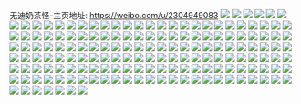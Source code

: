 无迪奶茶怪-主页地址: https://weibo.com/u/2304949083 
![](https://wx4.sinaimg.cn/mw2000/8962bb5bgy1fzr5603jxvj227z1o0b2a.jpg) 
![](https://wx4.sinaimg.cn/mw2000/8962bb5bgy1fzr55rvr9uj227z1o0npd.jpg) 
![](https://wx4.sinaimg.cn/mw2000/8962bb5bgy1fzr565w9pdj22131kahdu.jpg) 
![](https://wx4.sinaimg.cn/mw2000/8962bb5bgy1fzr56nnnptj227z1o0e82.jpg) 
![](https://wx4.sinaimg.cn/mw2000/8962bb5bgy1fzr56sfnrvj227z1o01ky.jpg) 
![](https://wx4.sinaimg.cn/mw2000/8962bb5bgy1fzr56dcq1xj21w01f1b2b.jpg) 
![](https://wx4.sinaimg.cn/mw2000/8962bb5bgy1fzpoiuxd6yj20v61aunan.jpg) 
![](https://wx4.sinaimg.cn/mw2000/8962bb5bgy1fzpoiw0i1aj20v61aun74.jpg) 
![](https://wx4.sinaimg.cn/mw2000/8962bb5bgy1fzpoix6769j20v61audwc.jpg) 
![](https://wx4.sinaimg.cn/mw2000/8962bb5bgy1fzpoiqhnkvj227z1o0u0x.jpg) 
![](https://wx4.sinaimg.cn/mw2000/8962bb5bgy1fzpoitcx8dj227z1o0x6p.jpg) 
![](https://wx4.sinaimg.cn/mw2000/8962bb5bgy1fzpoio0cu8j227z1o0npd.jpg) 
![](https://wx4.sinaimg.cn/mw2000/8962bb5bgy1fzpoizenx1j23402c07wi.jpg) 
![](https://wx4.sinaimg.cn/mw2000/8962bb5bgy1fzpoj3fpotj227z1o07wi.jpg) 
![](https://wx4.sinaimg.cn/mw2000/8962bb5bgy1fzpoj54ow7j23402c0kjl.jpg) 
![](https://wx4.sinaimg.cn/mw2000/8962bb5bgy1fznm2xcy6sj21w01ezx6p.jpg) 
![](https://wx4.sinaimg.cn/mw2000/8962bb5bgy1fznm1sebnlj227z1o0e81.jpg) 
![](https://wx4.sinaimg.cn/mw2000/8962bb5bgy1fznm619gvuj20v80ngnpd.jpg) 
![](https://wx4.sinaimg.cn/mw2000/8962bb5bgy1fznm20tevfj227z1o04qr.jpg) 
![](https://wx4.sinaimg.cn/mw2000/8962bb5bgy1fznm41knzmj21w01eznpd.jpg) 
![](https://wx4.sinaimg.cn/mw2000/8962bb5bgy1fznm1modawj227z1o0e82.jpg) 
![](https://wx4.sinaimg.cn/mw2000/8962bb5bgy1fznm488u7yj20zk0qpwp5.jpg) 
![](https://wx4.sinaimg.cn/mw2000/8962bb5bgy1fznm5efuq1j227z1o01ky.jpg) 
![](https://wx4.sinaimg.cn/mw2000/8962bb5bgy1fznm549h7mj21o0190e81.jpg) 
![](https://wx4.sinaimg.cn/mw2000/8962bb5bly1fz7jacrsyfj20zk0qp4gg.jpg) 
![](https://wx4.sinaimg.cn/mw2000/8962bb5bly1fz7jabm71qj20qo143132.jpg) 
![](https://wx4.sinaimg.cn/mw2000/8962bb5bly1fz7jae449wj20zk0qp45p.jpg) 
![](https://wx4.sinaimg.cn/mw2000/8962bb5bly1fz7jabwdxsj20qo143afs.jpg) 
![](https://wx4.sinaimg.cn/mw2000/8962bb5bly1fz7jaefhoaj20qp0zk44p.jpg) 
![](https://wx4.sinaimg.cn/mw2000/8962bb5bly1fz7jacaztfj20qo143126.jpg) 
![](https://wx4.sinaimg.cn/mw2000/8962bb5bly1fz7jadpqthj20zk0qptbp.jpg) 
![](https://wx4.sinaimg.cn/mw2000/8962bb5bly1fz7jadevzej20qo1437ad.jpg) 
![](https://wx4.sinaimg.cn/mw2000/8962bb5bly1fz7jaet7lqj20zk0qpn5x.jpg) 
![](https://wx4.sinaimg.cn/mw2000/8962bb5bly1fz6hl8cm9jj20zk0qpgre.jpg) 
![](https://wx4.sinaimg.cn/mw2000/8962bb5bly1fz6hl7z9v4j20zk0qpwn1.jpg) 
![](https://wx4.sinaimg.cn/mw2000/8962bb5bly1fz6hl8umcnj20zk0qp46p.jpg) 
![](https://wx4.sinaimg.cn/mw2000/8962bb5bly1fz6hl95zl3j20zk0qpaeh.jpg) 
![](https://wx4.sinaimg.cn/mw2000/8962bb5bly1fz6hl9ug6vj20zk0qpgr3.jpg) 
![](https://wx4.sinaimg.cn/mw2000/8962bb5bly1fz6hl9imjwj20zk0qpjw2.jpg) 
![](https://wx4.sinaimg.cn/mw2000/8962bb5bly1fz6hla9a2gj20zk0qpahn.jpg) 
![](https://wx4.sinaimg.cn/mw2000/8962bb5bly1fz6hlasl86j20zk0qpgse.jpg) 
![](https://wx4.sinaimg.cn/mw2000/8962bb5bly1fz6hl7fl3xj20zk0qp47f.jpg) 
![](https://wx4.sinaimg.cn/mw2000/8962bb5bly1fyr89tptsij20k00qoaei.jpg) 
![](https://wx4.sinaimg.cn/mw2000/8962bb5bly1fyr89txmoaj20c80b9aan.jpg) 
![](https://wx4.sinaimg.cn/mw2000/8962bb5bly1fyr89tbx1mj209q09q3yp.jpg) 
![](https://wx4.sinaimg.cn/mw2000/8962bb5bly1fyr89u31l0j209q09fq3f.jpg) 
![](https://wx4.sinaimg.cn/mw2000/8962bb5bly1fx3campip6j21yh1gukjl.jpg) 
![](https://wx4.sinaimg.cn/mw2000/8962bb5bly1fx3cannxobj22191iye81.jpg) 
![](https://wx4.sinaimg.cn/mw2000/8962bb5bly1fx3calak7lj20zk0r67ds.jpg) 
![](https://wx4.sinaimg.cn/mw2000/8962bb5bly1fx3cak90n8j21w01gie81.jpg) 
![](https://wx4.sinaimg.cn/mw2000/8962bb5bly1fx3cal0uqdj20zk0qon78.jpg) 
![](https://wx4.sinaimg.cn/mw2000/8962bb5bly1fx3calwmd3j21w01gk4qp.jpg) 
![](https://wx4.sinaimg.cn/mw2000/8962bb5bly1fx3caknkbbj20zk0qotgq.jpg) 
![](https://wx4.sinaimg.cn/mw2000/8962bb5bly1fx3cainhomj20zk0qo7by.jpg) 
![](https://wx4.sinaimg.cn/mw2000/8962bb5bly1fx3caj3z6uj20zk0qoahj.jpg) 
![](https://wx4.sinaimg.cn/mw2000/8962bb5bly1fwn6xdwhanj21t81cwe82.jpg) 
![](https://wx4.sinaimg.cn/mw2000/8962bb5bly1fwn6xcoanpj22801o0x6r.jpg) 
![](https://wx4.sinaimg.cn/mw2000/8962bb5bly1fwn6xfvph0j22801o0x6q.jpg) 
![](https://wx4.sinaimg.cn/mw2000/8962bb5bly1fwn6xhbnobj22801o04qr.jpg) 
![](https://wx4.sinaimg.cn/mw2000/8962bb5bly1fwhc76dl87j22c02c0x6p.jpg) 
![](https://wx4.sinaimg.cn/mw2000/8962bb5bly1fwhc72jyssj22c02c01ky.jpg) 
![](https://wx4.sinaimg.cn/mw2000/8962bb5bly1fwhc74q9gcj22c02c01ky.jpg) 
![](https://wx4.sinaimg.cn/mw2000/8962bb5bly1fw00f3ynt3j20zk0qo48v.jpg) 
![](https://wx4.sinaimg.cn/mw2000/8962bb5bly1fw00f392pfj20zk0qogtd.jpg) 
![](https://wx4.sinaimg.cn/mw2000/8962bb5bly1fw00f2mhupj20zk0qoakb.jpg) 
![](https://wx4.sinaimg.cn/mw2000/8962bb5bly1fw00foh73kj20zk0qoahg.jpg) 
![](https://wx4.sinaimg.cn/mw2000/8962bb5bly1fw00fo34yoj20zk0qoajf.jpg) 
![](https://wx4.sinaimg.cn/mw2000/8962bb5bly1fw00fp6wu3j20zk0qo459.jpg) 
![](https://wx4.sinaimg.cn/mw2000/8962bb5bly1fw00fkkdyij20zi0qp7d8.jpg) 
![](https://wx4.sinaimg.cn/mw2000/8962bb5bly1fw00fk2o95j20zi0qpk02.jpg) 
![](https://wx4.sinaimg.cn/mw2000/8962bb5bly1fw00fjm4wnj20zi0qpdpk.jpg) 
![](https://wx4.sinaimg.cn/mw2000/8962bb5bly1fvv5usoix9j20zn0qpahm.jpg) 
![](https://wx4.sinaimg.cn/mw2000/8962bb5bly1fvv5upzfouj20zl0qok6s.jpg) 
![](https://wx4.sinaimg.cn/mw2000/8962bb5bly1fvv5upjqg3j20zl0qo18i.jpg) 
![](https://wx4.sinaimg.cn/mw2000/8962bb5bly1fvv5uobizaj20v90mq7a7.jpg) 
![](https://wx4.sinaimg.cn/mw2000/8962bb5bly1fvv5uoo47tj20zk0qogpw.jpg) 
![](https://wx4.sinaimg.cn/mw2000/8962bb5bly1fvv5uq9fg4j20zk0qo42i.jpg) 
![](https://wx4.sinaimg.cn/mw2000/8962bb5bly1fvv5up5mepj20zk0qownk.jpg) 
![](https://wx4.sinaimg.cn/mw2000/8962bb5bly1fvv5ur4i7uj20zk0qo4dl.jpg) 
![](https://wx4.sinaimg.cn/mw2000/8962bb5bly1fvv5usbdu5j20zk0qoape.jpg) 
![](https://wx4.sinaimg.cn/mw2000/8962bb5bly1fvaoaf04xfj22801o0kjl.jpg) 
![](https://wx4.sinaimg.cn/mw2000/8962bb5bly1fvaoanu1hoj21yx1h6qv5.jpg) 
![](https://wx4.sinaimg.cn/mw2000/8962bb5bly1fvaoahsnxmj22801o01ky.jpg) 
![](https://wx4.sinaimg.cn/mw2000/8962bb5bly1fvaoaqtl80j22801o0npd.jpg) 
![](https://wx4.sinaimg.cn/mw2000/8962bb5bly1fvaob4bgxoj227v1o07wh.jpg) 
![](https://wx4.sinaimg.cn/mw2000/8962bb5bly1fvaoav7i01j223u1kw7wi.jpg) 
![](https://wx4.sinaimg.cn/mw2000/8962bb5bly1fvaob16nczj22801o0qv6.jpg) 
![](https://wx4.sinaimg.cn/mw2000/8962bb5bly1fvaoamu301j22801o0npd.jpg) 
![](https://wx4.sinaimg.cn/mw2000/8962bb5bly1fvaoaxn081j21nh18lu0x.jpg) 
![](https://wx4.sinaimg.cn/mw2000/8962bb5bly1ful5tx35fcj20zk0qotg0.jpg) 
![](https://wx4.sinaimg.cn/mw2000/8962bb5bly1ful5tylptnj20zk0qo45r.jpg) 
![](https://wx4.sinaimg.cn/mw2000/8962bb5bly1ful5u0kezbj20zk0qo10e.jpg) 
![](https://wx4.sinaimg.cn/mw2000/8962bb5bly1ful5u4bw6pj20zk0qo12l.jpg) 
![](https://wx4.sinaimg.cn/mw2000/8962bb5bly1ful5u603ptj20zi0qodmx.jpg) 
![](https://wx4.sinaimg.cn/mw2000/8962bb5bly1ful5tv97ynj20zk0qowju.jpg) 
![](https://wx4.sinaimg.cn/mw2000/8962bb5bly1ful5u8lh0aj20zk0qok0i.jpg) 
![](https://wx4.sinaimg.cn/mw2000/8962bb5bly1ful5u27b8vj20zk0qon4a.jpg) 
![](https://wx4.sinaimg.cn/mw2000/8962bb5bly1ful5ua8d97j20zk0qods7.jpg) 
![](https://wx4.sinaimg.cn/mw2000/8962bb5bgy1fuix2j82s1j20qo0qoteg.jpg) 
![](https://wx4.sinaimg.cn/mw2000/8962bb5bgy1fuix2kvjc4j20qo0qoqa0.jpg) 
![](https://wx4.sinaimg.cn/mw2000/8962bb5bgy1fuix2qbmxzj20qo0qogv2.jpg) 
![](https://wx4.sinaimg.cn/mw2000/8962bb5bgy1fuix2n118yj20zk0qogum.jpg) 
![](https://wx4.sinaimg.cn/mw2000/8962bb5bgy1fuix2okdv1j20qo0qogqd.jpg) 
![](https://wx4.sinaimg.cn/mw2000/8962bb5bgy1fuix2slmc2j20qo0qo7fe.jpg) 
![](https://wx4.sinaimg.cn/mw2000/8962bb5bgy1fuix2u5wsaj20qo0qowm0.jpg) 
![](https://wx4.sinaimg.cn/mw2000/8962bb5bgy1fuix2hvdfgj20qo0qoaft.jpg) 
![](https://wx4.sinaimg.cn/mw2000/8962bb5bgy1fuix2w37h3j20qo0qothl.jpg) 
![](https://wx4.sinaimg.cn/mw2000/8962bb5bly1ftipbwrguxj23402c0qv7.jpg) 
![](https://wx4.sinaimg.cn/mw2000/8962bb5bly1ftipbu094bj23402c0kjm.jpg) 
![](https://wx4.sinaimg.cn/mw2000/8962bb5bly1ftipby49lhj23402c04qr.jpg) 
![](https://wx4.sinaimg.cn/mw2000/8962bb5bly1ftipbzeg3fj23402c0hdu.jpg) 
![](https://wx4.sinaimg.cn/mw2000/8962bb5bly1ftipbvl66fj23402c0u0y.jpg) 
![](https://wx4.sinaimg.cn/mw2000/8962bb5bly1ftipbsp698j21lr17b1kx.jpg) 
![](https://wx4.sinaimg.cn/mw2000/8962bb5bly1ftfgzgtbixj23402c0e82.jpg) 
![](https://wx4.sinaimg.cn/mw2000/8962bb5bly1ftfgzhybjtj23402c0npe.jpg) 
![](https://wx4.sinaimg.cn/mw2000/8962bb5bly1ftfgzef6yaj23402c04qq.jpg) 
![](https://wx4.sinaimg.cn/mw2000/8962bb5bly1ftfgzkjjynj22me1ysnpe.jpg) 
![](https://wx4.sinaimg.cn/mw2000/8962bb5bly1ftfgzd2ldmj21w01f04qr.jpg) 
![](https://wx4.sinaimg.cn/mw2000/8962bb5bly1ftfgz9v6h7j23402c01ky.jpg) 
![](https://wx4.sinaimg.cn/mw2000/8962bb5bly1ftfgzb9metj23402c07wi.jpg) 
![](https://wx4.sinaimg.cn/mw2000/8962bb5bly1ftfgzfd11mj23402c0b2a.jpg) 
![](https://wx4.sinaimg.cn/mw2000/8962bb5bly1ftfgziy0dhj23402c0u0x.jpg) 
![](https://wx4.sinaimg.cn/mw2000/8962bb5bly1ftd892amwwj20kw1az16r.jpg) 
![](https://wx4.sinaimg.cn/mw2000/8962bb5bly1ftd896mcezj20kw1b04em.jpg) 
![](https://wx4.sinaimg.cn/mw2000/8962bb5bly1ftd8998qt6j20kw1b0n8z.jpg) 
![](https://wx4.sinaimg.cn/mw2000/8962bb5bly1ftd88yaammj20kw1b0k5k.jpg) 
![](https://wx4.sinaimg.cn/mw2000/8962bb5bly1ftcwq0b8q0j20kw0vawm9.jpg) 
![](https://wx4.sinaimg.cn/mw2000/8962bb5bly1ftcwpz2v9uj20kw0vc10n.jpg) 
![](https://wx4.sinaimg.cn/mw2000/8962bb5bly1ftcwpzq3nvj20kw0vcahw.jpg) 
![](https://wx4.sinaimg.cn/mw2000/8962bb5bly1ftcwq0x7gej20kw0vcaki.jpg) 
![](https://wx4.sinaimg.cn/mw2000/8962bb5bly1ft8pnlu1prj20xc2s0b29.jpg) 
![](https://wx4.sinaimg.cn/mw2000/8962bb5bly1ft8pnn21dkj20xc2p8e81.jpg) 
![](https://wx4.sinaimg.cn/mw2000/8962bb5bly1ft8pnpta5oj23vc2kw1l5.jpg) 
![](https://wx4.sinaimg.cn/mw2000/8962bb5bly1fse2cnm5bsj226c26cnpe.jpg) 
![](https://wx4.sinaimg.cn/mw2000/8962bb5bly1fse2ch1k1lj22c02c0b2b.jpg) 
![](https://wx4.sinaimg.cn/mw2000/8962bb5bly1fse2cf48n7j22c02c0b2b.jpg) 
![](https://wx4.sinaimg.cn/mw2000/8962bb5bly1fse2ckk3icj22c02c01kz.jpg) 
![](https://wx4.sinaimg.cn/mw2000/8962bb5bly1fse2cfx247j21hf1hf4qp.jpg) 
![](https://wx4.sinaimg.cn/mw2000/8962bb5bly1fse2cjio40j22c02c0kjm.jpg) 
![](https://wx4.sinaimg.cn/mw2000/8962bb5bly1fse2ciel47j22c02c0b2b.jpg) 
![](https://wx4.sinaimg.cn/mw2000/8962bb5bly1fse2clru35j22c02c0qv7.jpg) 
![](https://wx4.sinaimg.cn/mw2000/8962bb5bly1fse2cp6v5ej22c02c0b2c.jpg) 
![](https://wx4.sinaimg.cn/mw2000/8962bb5bly1fqtwzzpg43j20qo0qodkd.jpg) 
![](https://wx4.sinaimg.cn/mw2000/8962bb5bly1fqtwzwzm2fj20qo0qojxd.jpg) 
![](https://wx4.sinaimg.cn/mw2000/8962bb5bly1fqtwzz10bqj20qo0qo7au.jpg) 
![](https://wx4.sinaimg.cn/mw2000/8962bb5bly1fqtwzycm20j20qo0qowk5.jpg) 
![](https://wx4.sinaimg.cn/mw2000/8962bb5bly1fqtx00h2g5j20qo0qo76q.jpg) 
![](https://wx4.sinaimg.cn/mw2000/8962bb5bly1fqtwzxskefj20qo0qotf1.jpg) 
![](https://wx4.sinaimg.cn/mw2000/8962bb5bly1fqdqrm5bwpj21ho1hnar1.jpg) 
![](https://wx4.sinaimg.cn/mw2000/8962bb5bly1fqdqroxnizj2294294kjm.jpg) 
![](https://wx4.sinaimg.cn/mw2000/8962bb5bly1fqdqrnjvj5j21ho1hndxv.jpg) 
![](https://wx4.sinaimg.cn/mw2000/8962bb5bly1fqdqshz7i3j21ho1hn7j4.jpg) 
![](https://wx4.sinaimg.cn/mw2000/8962bb5bly1fqdqrv7jntj22c02c0hdw.jpg) 
![](https://wx4.sinaimg.cn/mw2000/8962bb5bly1fqdqrmwnjpj21dn1dmk5u.jpg) 
![](https://wx4.sinaimg.cn/mw2000/8962bb5bly1fpxlatt4g0j20qo0qo45j.jpg) 
![](https://wx4.sinaimg.cn/mw2000/8962bb5bly1fpxlawikzpj20qo0qotg1.jpg) 
![](https://wx4.sinaimg.cn/mw2000/8962bb5bly1fpxldla8okj20qo0qo46q.jpg) 
![](https://wx4.sinaimg.cn/mw2000/8962bb5bly1fpxlauuy8gj20qo0qogrt.jpg) 
![](https://wx4.sinaimg.cn/mw2000/8962bb5bly1fpxlavjy2xj20qo0qojyq.jpg) 
![](https://wx4.sinaimg.cn/mw2000/8962bb5bly1fpxlatbsuqj20qo0rntip.jpg) 
![](https://wx4.sinaimg.cn/mw2000/8962bb5bly1fpxlau5k75j20qo0qoagv.jpg) 
![](https://wx4.sinaimg.cn/mw2000/8962bb5bly1fpxlav8ficj20qo0qodme.jpg) 
![](https://wx4.sinaimg.cn/mw2000/8962bb5bly1fpxlfacd1nj20qo0qogsm.jpg) 

